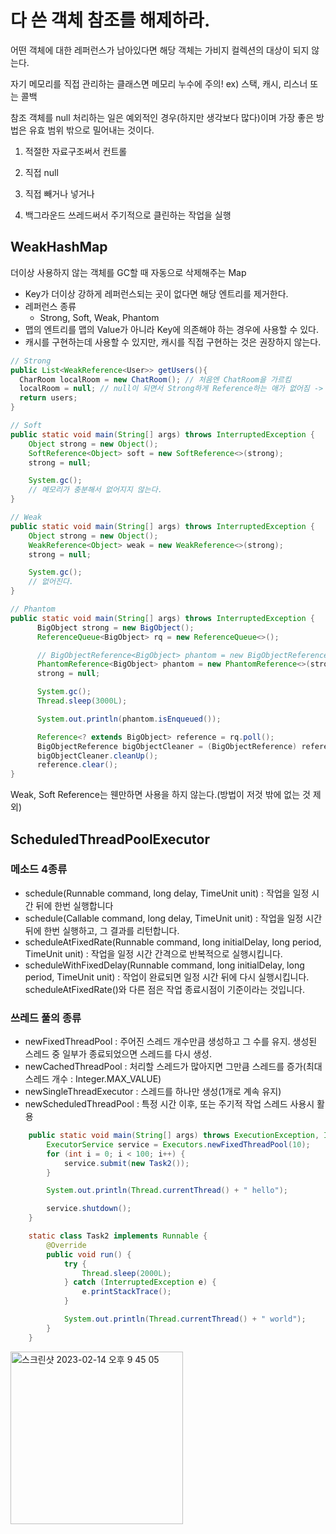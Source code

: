 # 다 쓴 객체 참조를 해제하라.

어떤 객체에 대한 레퍼런스가 남아있다면 해당 객체는 가비지 컬렉션의 대상이 되지 않는다.

자기 메모리를 직접 관리하는 클래스면 메모리 누수에 주의! ex) 스택, 캐시, 리스너 또는 콜백

참조 객체를 null 처리하는 일은 예외적인 경우(하지만 생각보다 많다)이며 가장 좋은 방법은 유효 범위 밖으로 밀어내는 것이다.

1. 적절한 자료구조써서 컨트롤

2. 직접 null

3. 직접 빼거나 넣거나

4. 백그라운드 쓰레드써서 주기적으로 클린하는 작업을 실행

## WeakHashMap

더이상 사용하지 않는 객체를 GC할 때 자동으로 삭제해주는 Map

- Key가 더이상 강하게 레퍼런스되는 곳이 없다면 해당 엔트리를 제거한다.
- 레퍼런스 종류
  - Strong, Soft, Weak, Phantom
- 맵의 엔트리를 맵의 Value가 아니라 Key에 의존해야 하는 경우에 사용할 수 있다.
- 캐시를 구현하는데 사용할 수 있지만, 캐시를 직접 구현하는 것은 권장하지 않는다.

```java
// Strong
public List<WeakReference<User>> getUsers(){
  CharRoom localRoom = new ChatRoom(); // 처음엔 ChatRoom을 가르킴
  localRoom = null; // null이 되면서 Strong하게 Reference하는 애가 없어짐 -> 가비지 컬렉션 대상이 됨
  return users;
}

// Soft
public static void main(String[] args) throws InterruptedException {
    Object strong = new Object();
    SoftReference<Object> soft = new SoftReference<>(strong);
    strong = null;

    System.gc();
    // 메모리가 충분해서 없어지지 않는다.
}

// Weak
public static void main(String[] args) throws InterruptedException {
    Object strong = new Object();
    WeakReference<Object> weak = new WeakReference<>(strong);
    strong = null;

    System.gc();
    // 없어진다.
}

// Phantom
public static void main(String[] args) throws InterruptedException {
      BigObject strong = new BigObject();
      ReferenceQueue<BigObject> rq = new ReferenceQueue<>();

      // BigObjectReference<BigObject> phantom = new BigObjectReference<>(strong, rq);
      PhantomReference<BigObject> phantom = new PhantomReference<>(strong, rq);
      strong = null;

      System.gc();
      Thread.sleep(3000L);

      System.out.println(phantom.isEnqueued());

      Reference<? extends BigObject> reference = rq.poll();
      BigObjectReference bigObjectCleaner = (BigObjectReference) reference;
      bigObjectCleaner.cleanUp();
      reference.clear();
}
```
Weak, Soft Reference는 웬만하면 사용을 하지 않는다.(방법이 저것 밖에 없는 것 제외)

## ScheduledThreadPoolExecutor
### 메소드 4종류
* schedule(Runnable command, long delay, TimeUnit unit) : 작업을 일정 시간 뒤에 한번 실행합니다
* schedule(Callable command, long delay, TimeUnit unit) : 작업을 일정 시간 뒤에 한번 실행하고, 그 결과를 리턴합니다.
* scheduleAtFixedRate(Runnable command, long initialDelay, long period, TimeUnit unit) : 작업을 일정 시간 간격으로 반복적으로 실행시킵니다.
* scheduleWithFixedDelay(Runnable command, long initialDelay, long period, TimeUnit unit) : 작업이 완료되면 일정 시간 뒤에 다시 실행시킵니다. scheduleAtFixedRate()와 다른 점은 작업 종료시점이 기준이라는 것입니다.

### 쓰레드 풀의 종류
* newFixedThreadPool : 주어진 스레드 개수만큼 생성하고 그 수를 유지. 생성된 스레드 중 일부가 종료되었으면 스레드를 다시 생성.
* newCachedThreadPool : 처리할 스레드가 많아지면 그만큼 스레드를 증가(최대 스레드 개수 : Integer.MAX_VALUE)
* newSingleThreadExecutor : 스레드를 하나만 생성(1개로 계속 유지)
* newScheduledThreadPool : 특정 시간 이후, 또는 주기적 작업 스레드 사용시 활용

```java
    public static void main(String[] args) throws ExecutionException, InterruptedException {
        ExecutorService service = Executors.newFixedThreadPool(10);
        for (int i = 0; i < 100; i++) {
            service.submit(new Task2());
        }

        System.out.println(Thread.currentThread() + " hello");

        service.shutdown();
    }

    static class Task2 implements Runnable {
        @Override
        public void run() {
            try {
                Thread.sleep(2000L);
            } catch (InterruptedException e) {
                e.printStackTrace();
            }

            System.out.println(Thread.currentThread() + " world");
        }
    }
```
<img width="276" alt="스크린샷 2023-02-14 오후 9 45 05" src="https://user-images.githubusercontent.com/82895809/218742238-55f727cb-db3b-4f87-8d54-156b8943dbbb.png">

